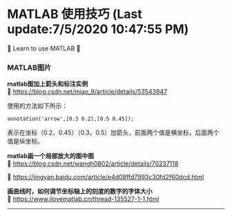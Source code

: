 # MATLAB 使用技巧 (Last update:7/5/2020 10:47:55 PM)
📢 Learn to use MATLAB 🔔


### MATLAB图片

**matlab图加上箭头和标注实例**        
🚪 https://blog.csdn.net/miao_9/article/details/53543947   

使用的方法如下所示：

`annotation('arrow',[0.3 0.2],[0.5 0.45]);`

表示在坐标（0.2，0.45）（0.3，0.5）加箭头，前面两个值是横坐标，后面两个值是纵坐标。


**matlab画一个局部放大的图中图**        
🚪 https://blog.csdn.net/wangh0802/article/details/70237118 
   
🚪 https://jingyan.baidu.com/article/e4d08ffd7993c30fd2f60dcd.html



**画曲线时，如何调节坐标轴上的刻度的数字的字体大小**    
🚪 https://www.ilovematlab.cn/thread-135527-1-1.html

----------





























